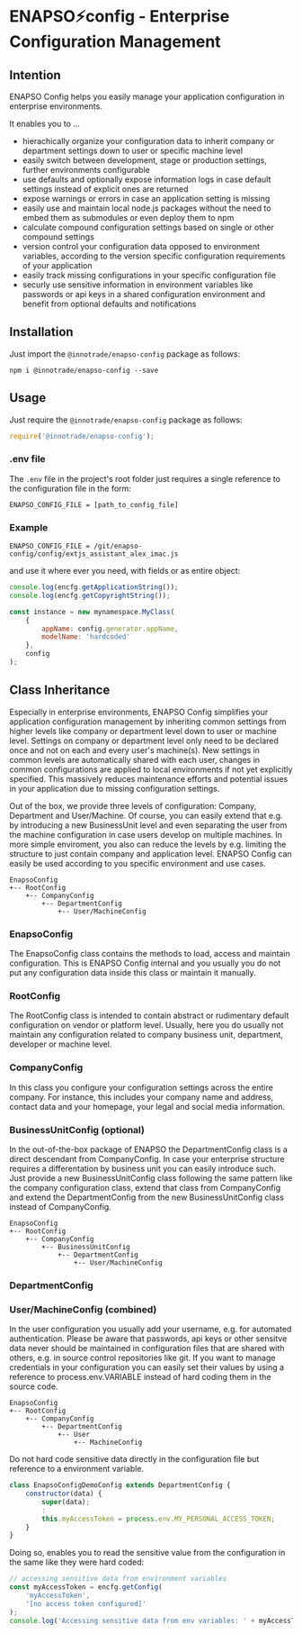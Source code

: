 # ENAPSO&#x26A1;config - Enterprise Configuration Management

## Intention

ENAPSO Config helps you easily manage your application configuration in enterprise environments.

It enables you to ...

-   hierachically organize your configuration data to inherit company or department settings down to user or specific machine level
-   easily switch between development, stage or production settings, further environments configurable
-   use defaults and optionally expose information logs in case default settings instead of explicit ones are returned
-   expose warnings or errors in case an application setting is missing
-   easily use and maintain local node.js packages without the need to embed them as submodules or even deploy them to npm
-   calculate compound configuration settings based on single or other compound settings
-   version control your configuration data opposed to environment variables, according to the version specific configuration requirements of your application
-   easily track missing configurations in your specific configuration file
-   securly use sensitive information in environment variables like passwords or api keys in a shared configuration environment and benefit from optional defaults and notifications

## Installation

Just import the `@innotrade/enapso-config` package as follows:

```
npm i @innotrade/enapso-config --save
```

## Usage

Just require the `@innotrade/enapso-config` package as follows:

```javascript
require('@innotrade/enapso-config');
```

### .env file

The `.env` file in the project's root folder just requires a single reference to the configuration file in the form:

```
ENAPSO_CONFIG_FILE = [path_to_config_file]
```

### Example

```
ENAPSO_CONFIG_FILE = /git/enapso-config/config/extjs_assistant_alex_imac.js
```

and use it where ever you need, with fields or as entire object:

```javascript
console.log(encfg.getApplicationString());
console.log(encfg.getCopyrightString());

const instance = new mynamespace.MyClass(
    {
        appName: config.generator.appName,
        modelName: 'hardcoded'
    },
    config
);
```

## Class Inheritance

Especially in enterprise environments, ENAPSO Config simplifies your application configuration management by inheriting common settings from higher levels like company or department level down to user or machine level. Settings on company or department level only need to be declared once and not on each and every user's machine(s). New settings in common levels are automatically shared with each user, changes in common configurations are applied to local environments if not yet explicitly specified. This massively reduces maintenance efforts and potential issues in your application due to missing configuration settings.

Out of the box, we provide three levels of configuration: Company, Department and User/Machine. Of course, you can easily extend that e.g. by introducing a new BusinessUnit level and even separating the user from the machine configuration in case users develop on multiple machines. In more simple enviroment, you also can reduce the levels by e.g. limiting the structure to just contain company and application level. ENAPSO Config can easily be used according to you specific environment and use cases.

```
EnapsoConfig
+-- RootConfig
    +-- CompanyConfig
        +-- DepartmentConfig
            +-- User/MachineConfig
```

### EnapsoConfig

The EnapsoConfig class contains the methods to load, access and maintain configuration. This is ENAPSO Config internal and you usually you do not put any configuration data inside this class or maintain it manually.

### RootConfig

The RootConfig class is intended to contain abstract or rudimentary default configuration on vendor or platform level. Usually, here you do usually not maintain any configuration related to company business unit, department, developer or machine level.

### CompanyConfig

In this class you configure your configuration settings across the entire company. For instance, this includes your company name and address, contact data and your homepage, your legal and social media information.

### BusinessUnitConfig (optional)

In the out-of-the-box package of ENAPSO the DepartmentConfig class is a direct descendant from CompanyConfig. In case your enterprise structure requires a differentation by business unit you can easily introduce such. Just provide a new BusinessUnitConfig class following the same pattern like the company configuration class, extend that class from CompanyConfig and extend the DepartmentConfig from the new BusinessUnitConfig class instead of CompanyConfig.

```
EnapsoConfig
+-- RootConfig
    +-- CompanyConfig
        +-- BusinessUnitConfig
            +-- DepartmentConfig
                +-- User/MachineConfig
```

### DepartmentConfig

### User/MachineConfig (combined)

In the user configuration you usually add your username, e.g. for automated authentication. Please be aware that passwords, api keys or other sensitve data never should be maintained in configuration files that are shared with others, e.g. in source control repositories like git. If you want to manage credentials in your configuration you can easily set their values by using a reference to process.env.VARIABLE instead of hard coding them in the source code.

```
EnapsoConfig
+-- RootConfig
    +-- CompanyConfig
        +-- DepartmentConfig
            +-- User
                +-- MachineConfig
```

Do not hard code sensitive data directly in the configuration file but reference to a environment variable.

```javascript
class EnapsoConfigDemoConfig extends DepartmentConfig {
    constructor(data) {
        super(data);
        :
        this.myAccessToken = process.env.MY_PERSONAL_ACCESS_TOKEN;
    }
}
```

Doing so, enables you to read the sensitive value from the configuration in the same like they were hard coded:

```javascript
// accessing sensitive data from environment variables
const myAccessToken = encfg.getConfig(
    'myAccessToken',
    '[no access token configured]'
);
console.log('Accessing sensitive data from env variables: ' + myAccessToken);
```
